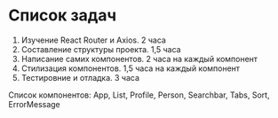 # Список задач 
1. Изучение React Router и Axios. 2 часа 
2. Составление структуры проекта. 1,5 часа 
3. Написание самих компонентов. 2 часа на каждый компонент 
4. Стилизация компонентов. 1,5 часа на каждый компонент 
5. Тестировние и отладка. 3 часа

Список компонентов:
App, List, Profile, Person, Searchbar, Tabs, Sort, ErrorMessage
